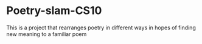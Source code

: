# Poetry-slam-CS10
This is a project that rearranges poetry in different ways in hopes of finding new meaning to a familiar poem
